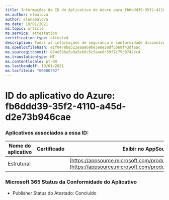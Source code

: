 ```yaml
---
title: Informações da ID do Aplicativo do Azure para fb6ddd39-35f2-4110-a45d-d2e73b946cae
ms.author: elmalova
author: elenamalova
ms.date: 10/01/2021
ms.topic: article
ms.service: attestation
certification_type: attested
description: Todas as informações de segurança e conformidade disponíveis para fb6ddd39-35f2-4110-a45d-d2e73b946cae.
ms.openlocfilehash: e1f0478be522eaaa69be3e8e28df5b69f43dfaac
ms.sourcegitcommit: 874e586a5a9a5eb0c5c5aae0c59f7c75c0742ec4
ms.translationtype: MT
ms.contentlocale: pt-BR
ms.lasthandoff: 10/01/2021
ms.locfileid: "60080792"
---
```

# <a name="azure-app-id-fb6ddd39-35f2-4110-a45d-d2e73b946cae"></a>ID do aplicativo do Azure: fb6ddd39-35f2-4110-a45d-d2e73b946cae


### <a name="apps-associated-with-this-id"></a>Aplicativos associados a essa ID:
| **Nome do aplicativo** | **Certificado** | **Exibir no AppSource** |
|--------------|---------------|-----------------------|
| [Estrutural](https://docs.microsoft.com/microsoft-365-app-certification/forward/WA200002514) |  | [https://appsource.microsoft.com/product/office/WA200002514](https://appsource.microsoft.com/product/office/WA200002514) |

### <a name="microsoft-365-app-compliance-status"></a>Microsoft 365 Status da Conformidade do Aplicativo
- Publisher Status do Atestado: Concluído
